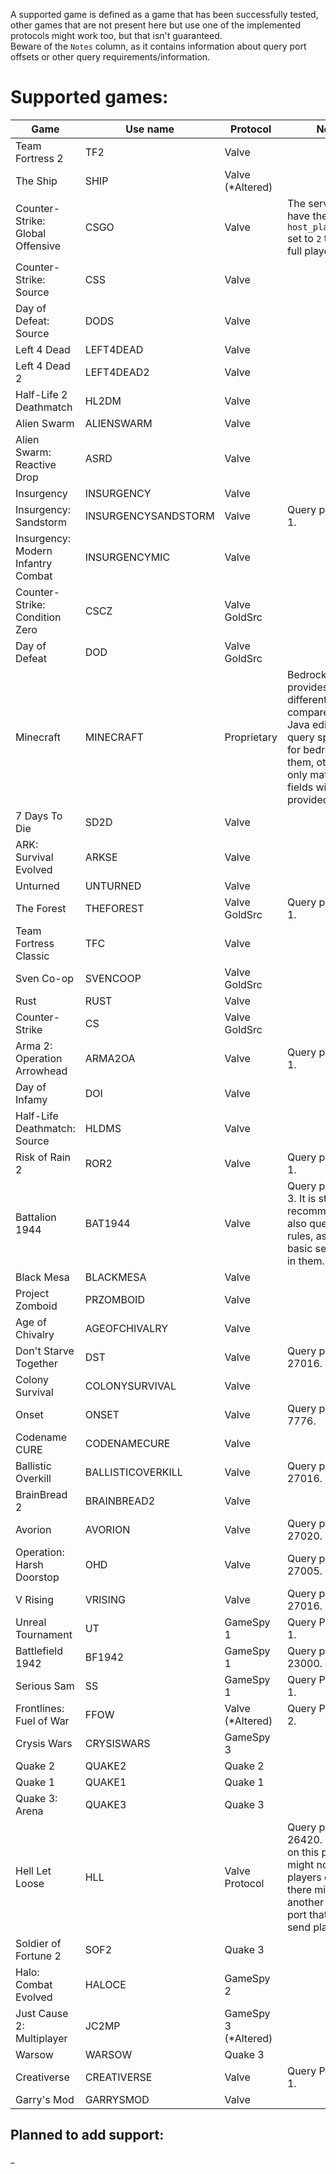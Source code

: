 A supported game is defined as a game that has been successfully tested, other games that are not present here but use 
one of the implemented protocols might work too, but that isn't guaranteed.  
Beware of the `Notes` column, as it contains information about query port offsets or other query requirements/information.

# Supported games:
| Game                               | Use name    | Protocol             | Notes                                                                                                                                                                     |
|------------------------------------|-------------|----------------------|---------------------------------------------------------------------------------------------------------------------------------------------------------------------------|
| Team Fortress 2                    | TF2         | Valve                |                                                                                                                                                                           |
| The Ship                           | SHIP        | Valve (*Altered)     |                                                                                                                                                                           |
| Counter-Strike: Global Offensive   | CSGO        | Valve                | The server must have the cvar `host_players_show` set to `2` to get the full player list.                                                                                 |
| Counter-Strike: Source             | CSS         | Valve                |                                                                                                                                                                           |
| Day of Defeat: Source              | DODS        | Valve                |                                                                                                                                                                           |
| Left 4 Dead                        | LEFT4DEAD   | Valve                |                                                                                                                                                                           |
| Left 4 Dead 2                      | LEFT4DEAD2  | Valve                |                                                                                                                                                                           |
| Half-Life 2 Deathmatch             | HL2DM       | Valve                |                                                                                                                                                                           |
| Alien Swarm                        | ALIENSWARM  | Valve                |                                                                                                                                                                           |
| Alien Swarm: Reactive Drop         | ASRD        | Valve                |                                                                                                                                                                           |
| Insurgency                         | INSURGENCY  | Valve                |                                                                                                                                                                           |
| Insurgency: Sandstorm              | INSURGENCYSANDSTORM | Valve                | Query port offset: 1.                                                                                                                                                     |
| Insurgency: Modern Infantry Combat | INSURGENCYMIC | Valve                |                                                                                                                                                                           |
| Counter-Strike: Condition Zero     | CSCZ        | Valve GoldSrc        |                                                                                                                                                                           |
| Day of Defeat                      | DOD         | Valve GoldSrc        |                                                                                                                                                                           |
| Minecraft                          | MINECRAFT   | Proprietary          | Bedrock edition provides a different response compared to the Java edition, query specifically for bedrock to get them, otherwise, only matching fields will be provided. |
| 7 Days To Die                      | SD2D        | Valve                |                                                                                                                                                                           |
| ARK: Survival Evolved              | ARKSE       | Valve                |                                                                                                                                                                           |
| Unturned                           | UNTURNED    | Valve                |                                                                                                                                                                           |
| The Forest                         | THEFOREST   | Valve GoldSrc        | Query port offset: 1.                                                                                                                                                     |
| Team Fortress Classic              | TFC         | Valve                |                                                                                                                                                                           |
| Sven Co-op                         | SVENCOOP    | Valve GoldSrc        |                                                                                                                                                                           |
| Rust                               | RUST        | Valve                |                                                                                                                                                                           |
| Counter-Strike                     | CS          | Valve GoldSrc        |                                                                                                                                                                           |
| Arma 2: Operation Arrowhead        | ARMA2OA     | Valve                | Query port offset: 1.                                                                                                                                                     |
| Day of Infamy                      | DOI         | Valve                |                                                                                                                                                                           |
| Half-Life Deathmatch: Source       | HLDMS       | Valve                |                                                                                                                                                                           |
| Risk of Rain 2                     | ROR2        | Valve                | Query port offset: 1.                                                                                                                                                     |
| Battalion 1944                     | BAT1944     | Valve                | Query port offset: 3. It is strongly recommended to also query the rules, as it sends basic server info in them.                                                          |
| Black Mesa                         | BLACKMESA   | Valve                |                                                                                                                                                                           |
| Project Zomboid                    | PRZOMBOID   | Valve                |                                                                                                                                                                           |
| Age of Chivalry                    | AGEOFCHIVALRY | Valve                |                                                                                                                                                                           |
| Don't Starve Together              | DST         | Valve                | Query port is 27016.                                                                                                                                                      |
| Colony Survival                    | COLONYSURVIVAL | Valve                |                                                                                                                                                                           |
| Onset                              | ONSET       | Valve                | Query port is 7776.                                                                                                                                                       |
| Codename CURE                      | CODENAMECURE | Valve                |                                                                                                                                                                           |
| Ballistic Overkill                 | BALLISTICOVERKILL | Valve                | Query port is 27016.                                                                                                                                                      |
| BrainBread 2                       | BRAINBREAD2 | Valve                |                                                                                                                                                                           |
| Avorion                            | AVORION     | Valve                | Query port is 27020.                                                                                                                                                      |
| Operation: Harsh Doorstop          | OHD         | Valve                | Query port is 27005.                                                                                                                                                      |
| V Rising                           | VRISING     | Valve                | Query port is 27016.                                                                                                                                                      |
| Unreal Tournament                  | UT          | GameSpy 1            | Query Port offset: 1.                                                                                                                                                     |
| Battlefield 1942                   | BF1942      | GameSpy 1            | Query port is 23000.                                                                                                                                                      |
| Serious Sam                        | SS          | GameSpy 1            | Query Port offset: 1.                                                                                                                                                     |
| Frontlines: Fuel of War            | FFOW        | Valve (*Altered)     | Query Port offset: 2.                                                                                                                                                     |
| Crysis Wars                        | CRYSISWARS          | GameSpy 3            |                                                                                                                                                                           |
| Quake 2                            | QUAKE2      | Quake 2              |                                                                                                                                                                           |
| Quake 1                            | QUAKE1      | Quake 1              |                                                                                                                                                                           |
| Quake 3: Arena                     | QUAKE3      | Quake 3              |                                                                                                                                                                           |
| Hell Let Loose                     | HLL         | Valve Protocol       | Query port is 26420. Note that on this port it might not send players data, as there might be another query port that does send players data.                             |
| Soldier of Fortune 2               | SOF2        | Quake 3              |                                                                                                                                                                           |
| Halo: Combat Evolved               | HALOCE      | GameSpy 2            |                                                                                                                                                                           |
| Just Cause 2: Multiplayer          | JC2MP       | GameSpy 3 (*Altered) |                                                                                                                                                                           |
| Warsow                             | WARSOW      | Quake 3              |                                                                                                                                                                           |
| Creativerse                        | CREATIVERSE | Valve                | Query Port offset: 1.                                                                                                                                                     |
| Garry's Mod                          | GARRYSMOD | Valve                | 

## Planned to add support:
_
